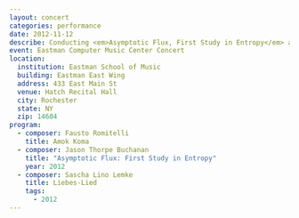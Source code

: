 ```yaml
---
layout: concert
categories: performance
date: 2012-11-12
describe: Conducting <em>Asymptotic Flux, First Study in Entropy</em> and Fausto Romitelli's <em>Amok Koma</em>, Switch~ Ensemble.
event: Eastman Computer Music Center Concert
location:
  institution: Eastman School of Music
  building: Eastman East Wing
  address: 433 East Main St
  venue: Hatch Recital Hall
  city: Rochester
  state: NY
  zip: 14604
program:
  - composer: Fausto Romitelli
    title: Amok Koma
  - composer: Jason Thorpe Buchanan
    title: "Asymptotic Flux: First Study in Entropy"
    year: 2012
  - composer: Sascha Lino Lemke
    title: Liebes-Lied
    tags:
      - 2012
---
```

